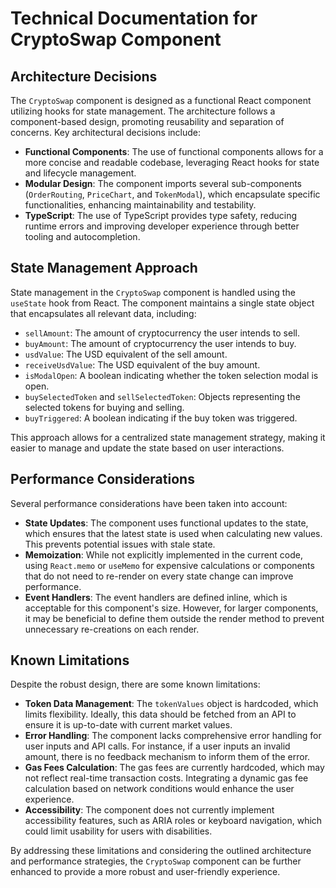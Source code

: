 

# Technical Documentation for CryptoSwap Component

## Architecture Decisions

The `CryptoSwap` component is designed as a functional React component utilizing hooks for state management. The architecture follows a component-based design, promoting reusability and separation of concerns. Key architectural decisions include:

- **Functional Components**: The use of functional components allows for a more concise and readable codebase, leveraging React hooks for state and lifecycle management.
- **Modular Design**: The component imports several sub-components (`OrderRouting`, `PriceChart`, and `TokenModal`), which encapsulate specific functionalities, enhancing maintainability and testability.
- **TypeScript**: The use of TypeScript provides type safety, reducing runtime errors and improving developer experience through better tooling and autocompletion.

## State Management Approach

State management in the `CryptoSwap` component is handled using the `useState` hook from React. The component maintains a single state object that encapsulates all relevant data, including:

- `sellAmount`: The amount of cryptocurrency the user intends to sell.
- `buyAmount`: The amount of cryptocurrency the user intends to buy.
- `usdValue`: The USD equivalent of the sell amount.
- `receiveUsdValue`: The USD equivalent of the buy amount.
- `isModalOpen`: A boolean indicating whether the token selection modal is open.
- `buySelectedToken` and `sellSelectedToken`: Objects representing the selected tokens for buying and selling.
- `buyTriggered`: A boolean indicating if the buy token was triggered.

This approach allows for a centralized state management strategy, making it easier to manage and update the state based on user interactions.

## Performance Considerations

Several performance considerations have been taken into account:

- **State Updates**: The component uses functional updates to the state, which ensures that the latest state is used when calculating new values. This prevents potential issues with stale state.
- **Memoization**: While not explicitly implemented in the current code, using `React.memo` or `useMemo` for expensive calculations or components that do not need to re-render on every state change can improve performance.
- **Event Handlers**: The event handlers are defined inline, which is acceptable for this component's size. However, for larger components, it may be beneficial to define them outside the render method to prevent unnecessary re-creations on each render.

## Known Limitations

Despite the robust design, there are some known limitations:

- **Token Data Management**: The `tokenValues` object is hardcoded, which limits flexibility. Ideally, this data should be fetched from an API to ensure it is up-to-date with current market values.
- **Error Handling**: The component lacks comprehensive error handling for user inputs and API calls. For instance, if a user inputs an invalid amount, there is no feedback mechanism to inform them of the error.
- **Gas Fees Calculation**: The gas fees are currently hardcoded, which may not reflect real-time transaction costs. Integrating a dynamic gas fee calculation based on network conditions would enhance the user experience.
- **Accessibility**: The component does not currently implement accessibility features, such as ARIA roles or keyboard navigation, which could limit usability for users with disabilities.

By addressing these limitations and considering the outlined architecture and performance strategies, the `CryptoSwap` component can be further enhanced to provide a more robust and user-friendly experience.
